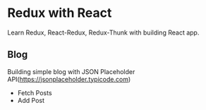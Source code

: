 # Redux with React
Learn Redux, React-Redux, Redux-Thunk with building React app.


## Blog
Building simple blog with JSON Placeholder API(https://jsonplaceholder.typicode.com)

- Fetch Posts
- Add Post